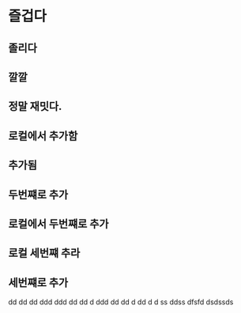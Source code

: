 # 즐겁다
## 졸리다
## 깔깔
## 정말 재밋다.
## 로컬에서 추가함
## 추가됨
## 두번쨰로 추가
## 로컬에서 두번쨰로 추가
## 로컬 세번쨰 추라
## 세번쨰로 추가
dd
dd
dd
ddd
ddd
dd
dd
d
ddd
dd
dd
d
dd
d
d
ss
ddss
dfsfd
dsdssds
